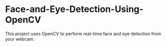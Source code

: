 # Face-and-Eye-Detection-Using-OpenCV
This project uses OpenCV to perform real-time face and eye detection from your webcam.
